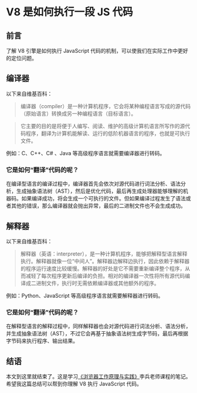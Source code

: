 # V8 是如何执行一段 JS 代码

## 前言

了解 V8 引擎是如何执行 JavaScript 代码的机制，可以使我们在实际工作中更好的定位问题。

## 编译器

以下来自维基百科：
> 编译器（compiler）是一种计算机程序，它会将某种编程语言写成的源代码（原始语言）转换成另一种编程语言（目标语言）。

> 它主要的目的是将便于人编写、阅读、维护的高级计算机语言所写作的源代码程序，翻译为计算机能解读、运行的低阶机器语言的程序，也就是可执行文件。

例如：C、C++、C# 、Java 等高级程序语言就需要编译器进行转码。

### 它是如何“翻译”代码的呢？

在编译型语言的编译过程中，编译器首先会依次对源代码进行词法分析、语法分析，生成抽象语法树（AST），然后是优化代码，最后再生成处理器能够理解的机器码。如果编译成功，将会生成一个可执行的文件。但如果编译过程发生了语法或者其他的错误，那么编译器就会抛出异常，最后的二进制文件也不会生成成功。

## 解释器

以下来自维基百科：
> 解释器（英语：interpreter），是一种计算机程序，能够把解释型语言解释执行。解释器就像一位“中间人”。解释器边解释边执行，因此依赖于解释器的程序运行速度比较缓慢。解释器的好处是它不需要重新编译整个程序，从而减轻了每次程序更新后编译的负担。相对的编译器一次性将所有源代码编译成二进制文件，执行时无需依赖编译器或其他额外的程序。

例如：Python、JavaScript 等高级程序语言就需要解释器进行转码。

### 它是如何“翻译”代码的呢？

在解释型语言的解释过程中，同样解释器也会对源代码进行词法分析、语法分析，并生成抽象语法树（AST），不过它会再基于抽象语法树生成字节码，最后再根据字节码来执行程序、输出结果。

## 结语

本文到这里就结束了。这是学习[《浏览器工作原理与实践》](https://time.geekbang.org/column/intro/216)李兵老师课程的笔记。希望我这篇总结可以帮到你理解 V8 执行 JavaScript 代码。